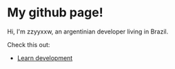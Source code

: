 
# My github page!

Hi, I'm zzyyxxw, an argentinian developer living in Brazil.

Check this out:

* [Learn development](./learn/)

